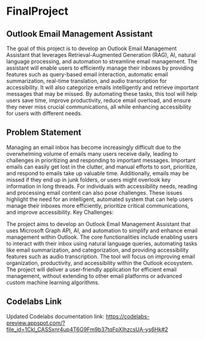 # FinalProject


## Outlook Email Management Assistant
The goal of this project is to develop an Outlook Email Management Assistant that leverages Retrieval-Augmented Generation (RAG), AI, natural language processing, and automation to streamline email management. The assistant will enable users to efficiently manage their inboxes by providing features such as query-based email interaction, automatic email summarization, real-time translation, and audio transcription for accessibility. It will also categorize emails intelligently and retrieve important messages that may be missed. By automating these tasks, this tool will help users save time, improve productivity, reduce email overload, and ensure they never miss crucial communications, all while enhancing accessibility for users with different needs.

## Problem Statement
Managing an email inbox has become increasingly difficult due to the overwhelming volume of emails many users receive daily, leading to challenges in prioritizing and responding to important messages. Important emails can easily get lost in the clutter, and manual efforts to sort, prioritize, and respond to emails take up valuable time. Additionally, emails may be missed if they end up in junk folders, or users might overlook key information in long threads. For individuals with accessibility needs, reading and processing email content can also pose challenges. These issues highlight the need for an intelligent, automated system that can help users manage their inboxes more efficiently, prioritize critical communications, and improve accessibility.
Key Challenges:

The project aims to develop an Outlook Email Management Assistant that uses Microsoft Graph API, AI, and automation to simplify and enhance email management within Outlook. The core functionalities include enabling users to interact with their inbox using natural language queries, automating tasks like email summarization, and categorization, and providing accessibility features such as audio transcription. The tool will focus on improving email organization, productivity, and accessibility within the Outlook ecosystem. The project will deliver a user-friendly application for efficient email management, without extending to other email platforms or advanced custom machine learning algorithms.

## Codelabs Link
Updated Codelabs documentation link: https://codelabs-preview.appspot.com/?file_id=1Ckl_CASSxnr4up4T6G9Fm9b37tqFpXIhzcsUA-ys6Hk#2

